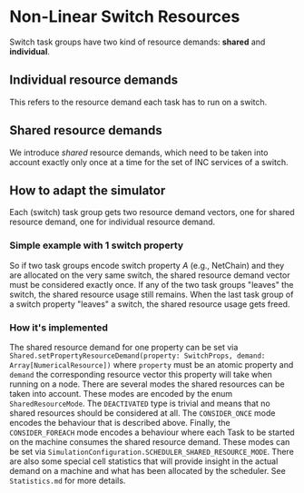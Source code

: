 # Non-Linear Switch Resources

Switch task groups have two kind of resource demands: **shared** and **individual**.

## Individual resource demands

This refers to the resource demand each task has to run on a switch.

## Shared resource demands

We introduce *shared* resource demands, which need to be taken into account exactly only once at a time for the set of
INC services of a switch.

## How to adapt the simulator

Each (switch) task group gets two resource demand vectors, one for shared resource demand, one for individual resource
demand.

### Simple example with 1 switch property

So if two task groups encode switch property *A* (e.g., NetChain) and they are allocated on the very same switch, the
shared resource demand vector must be considered exactly once. If any of the two task groups "leaves" the switch, the
shared resource usage still remains. When the last task group of a switch property "leaves" a switch, the shared
resource usage gets freed.

### How it's implemented

The shared resource demand for one property can be set
via `Shared.setPropertyResourceDemand(property: SwitchProps, demand: Array[NumericalResource])` where `property` must be
an atomic property and `demand` the corresponding resource vector this property will take when running on a node. There
are several modes the shared resources can be taken into account. These modes are encoded by the
enum `SharedResourceMode`. The `DEACTIVATED` type is trivial and means that no shared resources should be considered at
all. The `CONSIDER_ONCE` mode encodes the behaviour that is described above. Finally, the
`CONSIDER_FOREACH` mode encodes a behaviour where each Task to be started on the machine consumes the shared resource
demand. These modes can be set via `SimulationConfiguration.SCHEDULER_SHARED_RESOURCE_MODE`. There are also some special
cell statistics that will provide insight in the actual demand on a machine and what has been allocated by the
scheduler. See `Statistics.md` for more details.     